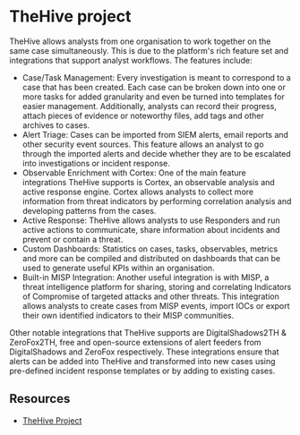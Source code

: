 # TheHive project

TheHive allows analysts from one organisation to work together on the same case simultaneously. This is due to the platform's rich feature set and integrations that support analyst workflows. The features include:

* Case/Task Management: Every investigation is meant to correspond to a case that has been created. Each case can be broken down into one or more tasks for added granularity and even be turned into templates for easier management. Additionally, analysts can record their progress, attach pieces of evidence or noteworthy files, add tags and other archives to cases.
* Alert Triage: Cases can be imported from SIEM alerts, email reports and other security event sources. This feature allows an analyst to go through the imported alerts and decide whether they are to be escalated into investigations or incident response.
* Observable Enrichment with Cortex: One of the main feature integrations TheHive supports is Cortex, an observable analysis and active response engine. Cortex allows analysts to collect more information from threat indicators by performing correlation analysis and developing patterns from the cases. 
* Active Response: TheHive allows analysts to use Responders and run active actions to communicate, share information about incidents and prevent or contain a threat.
* Custom Dashboards: Statistics on cases, tasks, observables, metrics and more can be compiled and distributed on dashboards that can be used to generate useful KPIs within an organisation.
* Built-in MISP Integration: Another useful integration is with MISP, a threat intelligence platform for sharing, storing and correlating Indicators of Compromise of targeted attacks and other threats. This integration allows analysts to create cases from MISP events, import IOCs or export their own identified indicators to their MISP communities.

Other notable integrations that TheHive supports are DigitalShadows2TH & ZeroFox2TH, free and open-source extensions of alert feeders from DigitalShadows and ZeroFox respectively. These integrations ensure that alerts can be added into TheHive and transformed into new cases using pre-defined incident response templates or by adding to existing cases.

## Resources

* [TheHive Project](https://thehive-project.org/)
